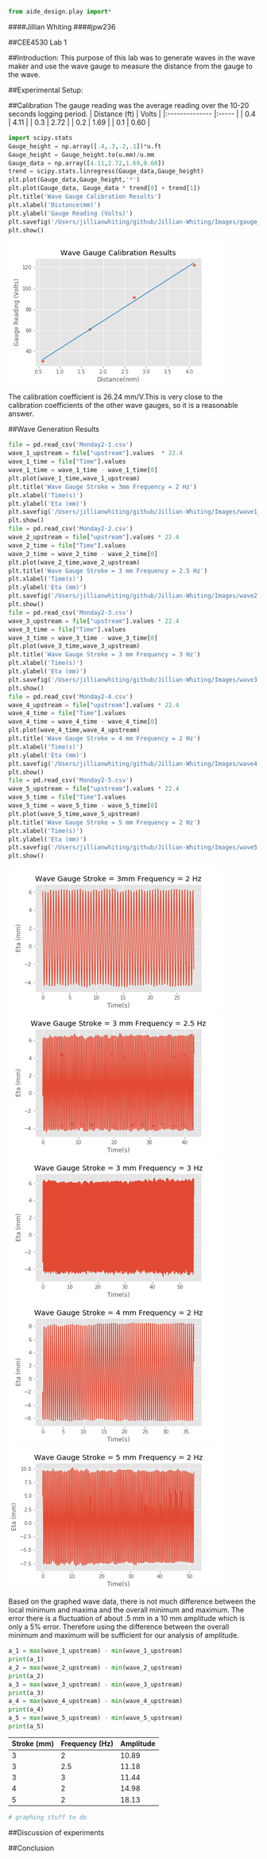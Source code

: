 ```python
from aide_design.play import*
```
####Jillian Whiting
####jpw236

##CEE4530 Lab 1

##Introduction:
This purpose of this lab was to generate waves in the wave maker and use the wave gauge to measure the distance from the gauge to the wave.

##Experimental Setup:

##Calibration
The gauge reading was the average reading over the 10-20 seconds logging period.
| Distance  (ft) | Volts |
|:-------------- |:----- |
| 0.4            | 4.11  |
| 0.3            | 2.72  |
| 0.2            | 1.69  |
| 0.1            | 0.60  |


```python
import scipy.stats
Gauge_height = np.array([.4,.3,.2,.1])*u.ft
Gauge_height = Gauge_height.to(u.mm)/u.mm
Gauge_data = np.array([4.11,2.72,1.69,0.60])
trend = scipy.stats.linregress(Gauge_data,Gauge_height)
plt.plot(Gauge_data,Gauge_height,'*')
plt.plot(Gauge_data, Gauge_data * trend[0] + trend[1])
plt.title('Wave Gauge Calibration Results')
plt.xlabel('Distance(mm)')
plt.ylabel('Gauge Reading (Volts)')
plt.savefig('/Users/jillianwhiting/github/Jillian-Whiting/Images/gauge_calibration')
plt.show()
```
![calibration](https://github.com/jillianwhiting/Jillian-Whiting/blob/master/Images/gauge_calibration.png?raw=true)

The calibration coefficient is 26.24 mm/V.This is very close to the calibration coefficients of the other wave gauges, so it is a reasonable answer.

##Wave Generation Results
```python
file = pd.read_csv('Monday2-1.csv')
wave_1_upstream = file["upstream"].values  * 22.4
wave_1_time = file["Time"].values
wave_1_time = wave_1_time - wave_1_time[0]
plt.plot(wave_1_time,wave_1_upstream)
plt.title('Wave Gauge Stroke = 3mm Frequency = 2 Hz')
plt.xlabel('Time(s)')
plt.ylabel('Eta (mm)')
plt.savefig('/Users/jillianwhiting/github/Jillian-Whiting/Images/wave1_2')
plt.show()
file = pd.read_csv('Monday2-2.csv')
wave_2_upstream = file["upstream"].values * 22.4
wave_2_time = file["Time"].values
wave_2_time = wave_2_time - wave_2_time[0]
plt.plot(wave_2_time,wave_2_upstream)
plt.title('Wave Gauge Stroke = 3 mm Frequency = 2.5 Hz')
plt.xlabel('Time(s)')
plt.ylabel('Eta (mm)')
plt.savefig('/Users/jillianwhiting/github/Jillian-Whiting/Images/wave2')
plt.show()
file = pd.read_csv('Monday2-3.csv')
wave_3_upstream = file["upstream"].values * 22.4
wave_3_time = file["Time"].values
wave_3_time = wave_3_time - wave_3_time[0]
plt.plot(wave_3_time,wave_3_upstream)
plt.title('Wave Gauge Stroke = 3 mm Frequency = 3 Hz')
plt.xlabel('Time(s)')
plt.ylabel('Eta (mm)')
plt.savefig('/Users/jillianwhiting/github/Jillian-Whiting/Images/wave3')
plt.show()
file = pd.read_csv('Monday2-4.csv')
wave_4_upstream = file["upstream"].values * 22.4
wave_4_time = file["Time"].values
wave_4_time = wave_4_time - wave_4_time[0]
plt.plot(wave_4_time,wave_4_upstream)
plt.title('Wave Gauge Stroke = 4 mm Frequency = 2 Hz')
plt.xlabel('Time(s)')
plt.ylabel('Eta (mm)')
plt.savefig('/Users/jillianwhiting/github/Jillian-Whiting/Images/wave4')
plt.show()
file = pd.read_csv('Monday2-5.csv')
wave_5_upstream = file["upstream"].values * 22.4
wave_5_time = file["Time"].values
wave_5_time = wave_5_time - wave_5_time[0]
plt.plot(wave_5_time,wave_5_upstream)
plt.title('Wave Gauge Stroke = 5 mm Frequency = 2 Hz')
plt.xlabel('Time(s)')
plt.ylabel('Eta (mm)')
plt.savefig('/Users/jillianwhiting/github/Jillian-Whiting/Images/wave5')
plt.show()
```
![wave1](https://github.com/jillianwhiting/Jillian-Whiting/blob/master/Images/wave1_2.png?raw=true)
![wave2](https://github.com/jillianwhiting/Jillian-Whiting/blob/master/Images/wave2.png?raw=true)
![wave3](https://github.com/jillianwhiting/Jillian-Whiting/blob/master/Images/wave3.png?raw=true)
![wave4](https://github.com/jillianwhiting/Jillian-Whiting/blob/master/Images/wave4.png?raw=true)
![wave5](https://github.com/jillianwhiting/Jillian-Whiting/blob/master/Images/wave5.png?raw=true)

Based on the graphed wave data, there is not much difference between the local minimum and maxima and the overall minimum and maximum. The error there is a fluctuation of about .5 mm in a 10 mm amplitude which is only a 5% error. Therefore using the difference between the overall minimum and maximum will be sufficient for our analysis of amplitude.
```python
a_1 = max(wave_1_upstream) - min(wave_1_upstream)
print(a_1)
a_2 = max(wave_2_upstream) - min(wave_2_upstream)
print(a_2)
a_3 = max(wave_3_upstream) - min(wave_3_upstream)
print(a_3)
a_4 = max(wave_4_upstream) - min(wave_4_upstream)
print(a_4)
a_5 = max(wave_5_upstream) - min(wave_5_upstream)
print(a_5)

```
| Stroke (mm) | Frequency (Hz) | Amplitude |
|:----------- |:-------------- | --------- |
| 3           | 2              | 10.89     |
| 3           | 2.5            | 11.18     |
| 3           | 3              | 11.44     |
| 4           | 2              | 14.98     |
| 5           | 2              | 18.13     |

```python
# graphing stuff to do
```


##Discussion of experiments

##Conclusion

